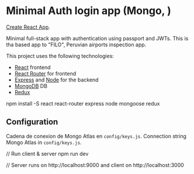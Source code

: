 # Minimal Auth login app (Mongo, )
 [Create React App](https://github.com/facebook/create-react-app).


Minimal full-stack app with authentication using passport and JWTs.
This is tha based app to "FILO", Peruvian airports inspection app.

This project uses the following technologies:

- [React](https://reactjs.org) frontend
- [React Router](https://reacttraining.com/react-router/) for frontend
- [Express](http://expressjs.com/) and [Node](https://nodejs.org/en/) for the backend
- [MongoDB](https://www.mongodb.com/) DB
- [Redux](https://redux.js.org/basics/usagewithreact)  

npm install -S react react-router express node mongoose redux

## Configuration

Cadena de conexion de Mongo Atlas en `config/keys.js`.
Connection string Mongo Atlas in `config/keys.js`.



// Run client & server 
npm run dev

// Server runs on http://localhost:9000 and client on http://localhost:3000
